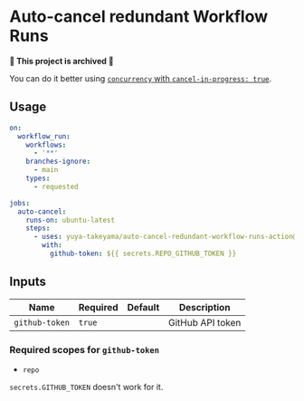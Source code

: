 # Auto-cancel redundant Workflow Runs

**🛑 This project is archived 🛑**

You can do it better using [`concurrency` with `cancel-in-progress: true`](https://docs.github.com/en/actions/learn-github-actions/workflow-syntax-for-github-actions#concurrency).

## Usage

```yaml
on:
  workflow_run:
    workflows:
      - '**'
    branches-ignore:
      - main
    types:
      - requested

jobs:
  auto-cancel:
    runs-on: ubuntu-latest
    steps:
      - uses: yuya-takeyama/auto-cancel-redundant-workflow-runs-action@v0.1.0
        with:
          github-token: ${{ secrets.REPO_GITHUB_TOKEN }}
```

## Inputs

| Name              | Required | Default | Description                               |
|-------------------|----------|---------|-------------------------------------------|
| `github-token`    | `true`   |         | GitHub API token                          |

### Required scopes for `github-token`

* `repo`

`secrets.GITHUB_TOKEN` doesn't work for it.
